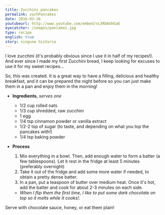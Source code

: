 ```yaml
---
title: Zucchini pancakes
permalink: zuchPancakes
date: 2016-03-26
youtubeurl: http://www.youtube.com/embed/vLXRb6UhGaE
eyecatcher: /images/pancakes.jpg
type: recipe
english: true
story: ninguna historia
---
```


I love zucchini (it's probably obvious since I use it in half of my recipes!). And ever since I made my first Zucchini bread, I keep looking for excuses to use it for my sweet recipes...

So, this was created. It is a great way to have a filling, delicious and healthy breakfast, and it can be prepared the night before so you can just make them in a pan and enjoy them in the morning!

* **Ingredients**, _serves one_
  * 1/2 cup rolled oats
  * 1/3 cup shredded, raw zucchini
  * 1 egg
  * 1/4 tsp cinnamon powder or vanilla extract
  * 1/2-2 tsp of sugar (to taste, and depending on what you top the pancakes with!) 
  * 1/4 tsp baking powder


* **Process**
  1. Mix everything in a bowl. Then, add enough water to form a batter (a few tablespoons). Let it rest in the fridge at least 5 minutes (preferably overnight)
  2. Take it out of the fridge and add some more water if needed, to obtain a pretty dense batter.
  3. In a pan, put a teaspoon of butter over medium heat. Once it's hot, add the batter and cook for about 2-3 minutes on each side.
   - _When I flip them the first time, I like to put some dark chocolate on top so it melts while it cooks!._

Serve with chocolate sauce, honey, or eat them plain!


